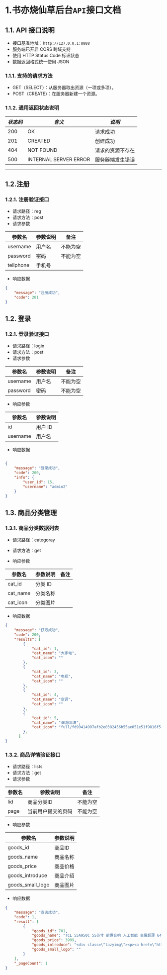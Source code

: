 # 1.书亦烧仙草后台`API`接口文档

## 1.1. API  接口说明

- 接口基准地址：`http://127.0.0.1:8888`
- 服务端已开启 CORS 跨域支持
- 使用 HTTP Status Code 标识状态
- 数据返回格式统一使用 JSON

### 1.1.1. 支持的请求方法

- GET（SELECT）：从服务器取出资源（一项或多项）。
- POST（CREATE）：在服务器新建一个资源。

### 1.1.2. 通用返回状态说明

| *状态码* | *含义*                | *说明*           |
| -------- | --------------------- | ---------------- |
| 200      | OK                    | 请求成功         |
| 201      | CREATED               | 创建成功         |
| 404      | NOT FOUND             | 请求的资源不存在 |
| 500      | INTERNAL SERVER ERROR | 服务器端发生错误 |

------

## 1.2.注册

### 1.2.1. 注册验证接口

- 请求路径：reg
- 请求方法：post
- 请求参数

| 参数名    | 参数说明 | 备注     |
| --------- | -------- | -------- |
| username  | 用户名   | 不能为空 |
| password  | 密码     | 不能为空 |
| tellphone | 手机号   |          |

- 响应数据

```json
{
    "message": "注册成功",
    "code": 201
}
```

## 1.2. 登录

### 1.2.1. 登录验证接口

- 请求路径：login
- 请求方法：post
- 请求参数

| 参数名   | 参数说明 | 备注     |
| -------- | -------- | -------- |
| username | 用户名   | 不能为空 |
| password | 密码     | 不能为空 |

- 响应参数

| 参数名   | 参数说明 |
| -------- | -------- |
| id       | 用户 ID  |
| username | 用户名   |

- 响应数据

```json

{
    "message": "登录成功",
    "code": 200,
    "info": {
        "user_id": 15,
        "username": "admin2"
    }
}
```

## 1.3. 商品分类管理

### 1.3.1. 商品分类数据列表

- 请求路径：categoray
- 请求方法：get

- 响应参数

| 参数名   | 参数说明 | 备注 |
| -------- | -------- | ---- |
| cat_id   | 分类 ID  |      |
| cat_name | 分类名称 |      |
| cat_icon | 分类图片 |      |

- 响应数据

```json
{
    "message": "获取成功",
    "code": 200,
    "results": [
        {
            "cat_id": 1,
            "cat_name": "大家电",
            "cat_icon": ""
        },
        {
            "cat_id": 3,
            "cat_name": "电视",
            "cat_icon": ""
        },
        {
            "cat_id": 4,
            "cat_name": "空调",
            "cat_icon": ""
        },
        {
            "cat_id": 5,
            "cat_name": "4K超高清",
            "cat_icon": "full/fd99414907afb2e0382456b55ae051e51f9816f5.jpg"
        },
      ]
}
```

### 1.3.2. 商品详情验证接口

- 请求路径：lists
- 请求方法：get
- 请求参数

| 参数名 | 参数说明           | 备注     |
| ------ | ------------------ | -------- |
| lid    | 商品分类ID         | 不能为空 |
| page   | 当前用户提交的页码 | 不能为空 |

- 响应参数

| 参数名           | 参数说明 |
| ---------------- | -------- |
| goods_id         | 商品ID   |
| goods_name       | 商品名称 |
| goods_price      | 商品价格 |
| goods_introduce  | 商品介绍 |
| goods_small_logo | 商品图片 |

- 响应数据

```json
{
    "message": "查询成功",
    "code": 1,
    "result": [
        {
            "goods_id": 701,
            "goods_name": "TCL 55A950C 55英寸 前置音响 人工智能 金属超薄 64位32核 4K+HDR 超高清智能 曲面电视（枪色）",
            "goods_price": 3999,
            "goods_introduce": "<div class=\"lazyimg\"><p><a href=\"https://cuxiao.suning.com/hd20161212.html\" target=\"_blank\"><img data-src=\"https://image.suning.cn/uimg/sop/commodity/132054885810478629024824_x.jpg?from=mobile&amp;format=80q.webp\" alt=\"\" from=mobile&format=80q.webp\" width=\"100%\" height=\"auto\"></a></p><p> </p></div></div>",
            "goods_small_logo": ""
        }
    ],
    "_pageCount": 1
}
```

## 
